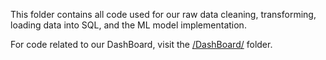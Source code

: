 This folder contains all code used for our raw data cleaning, transforming, loading data into SQL, and the ML model implementation. 

For code related to our DashBoard, visit the [/DashBoard/](/DashBoard/) folder.
